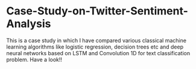 # Case-Study-on-Twitter-Sentiment-Analysis
This is a case study in which I have compared various classical machine learning algorithms like logistic regression, decision trees etc and deep neural networks based on LSTM and Convolution 1D for text classification problem. Have a look!!
